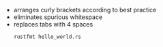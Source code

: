 - arranges curly brackets according to best practice
- eliminates spurious whitespace
- replaces tabs with 4 spaces
	```bash
	rustfmt hello_world.rs
```
